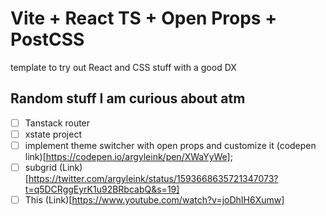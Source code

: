 # Vite + React TS + Open Props + PostCSS

template to try out React and CSS stuff with a good DX

## Random stuff I am curious about atm

- [ ] Tanstack router
- [ ] xstate project
- [ ] implement theme switcher with open props and customize it
      (codepen link)[https://codepen.io/argyleink/pen/XWaYyWe];
- [ ]  subgrid
       (Link)[https://twitter.com/argyleink/status/1593668635721347073?t=q5DCRggEyrK1u92BRbcabQ&s=19]
- [ ]  This
       (Link)[https://www.youtube.com/watch?v=joDhIH6Xumw]
